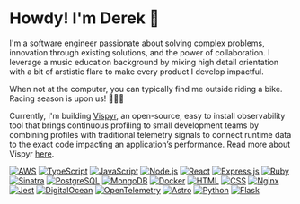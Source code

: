 # Howdy! I'm Derek 👋

I'm a software engineer passionate about solving complex problems, innovation through existing solutions, and the power of collaboration. I leverage a music education background by mixing high detail orientation with a bit of arstistic flare to make every product I develop impactful.

When not at the computer, you can typically find me outside riding a bike. Racing season is upon us! 🚴🏻‍♂️

Currently, I'm building [Vispyr](https://vispyr.com), an open-source, easy to install observability tool that brings continuous profiling to small development teams by combining profiles with traditional telemetry signals to connect runtime data to the exact code impacting an application’s performance. Read more about Vispyr [here](https://vispyr.com).

[![AWS](https://img.shields.io/badge/-Amazon%20AWS-232F3E?style=for-the-badge&logo=aws&logoColor=white)](https://aws.amazon.com/)
[![TypeScript](https://img.shields.io/badge/-TypeScript-3178c6?style=for-the-badge&logo=typescript&logoColor=white)](https://www.typescriptlang.org/)
[![JavaScript](https://img.shields.io/badge/-JavaScript-f7df1e?style=for-the-badge&logo=javascript&logoColor=black)](https://developer.mozilla.org/en-US/docs/Web/JavaScript)
[![Node.js](https://img.shields.io/badge/-Node.js-339933?style=for-the-badge)](https://nodejs.org/)
[![React](https://img.shields.io/badge/-React-61DAFB?style=for-the-badge&logo=react&logoColor=black)](https://reactjs.org/)
[![Express.js](https://img.shields.io/badge/-Express.js-000000?style=for-the-badge&logo=express&logoColor=white)](https://expressjs.com/)
[![Ruby](https://img.shields.io/badge/-Ruby-cc342d?style=for-the-badge&logo=ruby&logoColor=white)](https://www.ruby-lang.org/)
[![Sinatra](https://img.shields.io/badge/-Sinatra-CC342D?style=for-the-badge&logo=sinatra&logoColor=white)](http://sinatrarb.com/)
[![PostgreSQL](https://img.shields.io/badge/-PostgreSQL-336791?style=for-the-badge&logo=postgresql&logoColor=white)](https://www.postgresql.org/)
[![MongoDB](https://img.shields.io/badge/-MongoDB-47A248?style=for-the-badge&logo=mongodb&logoColor=white)](https://www.mongodb.com/)
[![Docker](https://img.shields.io/badge/-Docker-2496ED?style=for-the-badge&logo=docker&logoColor=white)](https://www.docker.com/)
[![HTML](https://img.shields.io/badge/-HTML-E34F26?style=for-the-badge&logo=html5&logoColor=white)](https://developer.mozilla.org/en-US/docs/Web/HTML)
[![CSS](https://img.shields.io/badge/-CSS-1572B6?style=for-the-badge&logo=css&logoColor=white)](https://developer.mozilla.org/en-US/docs/Web/CSS)
[![Nginx](https://img.shields.io/badge/-Nginx-269539?style=for-the-badge&logo=nginx&logoColor=white)](https://nginx.org/)
[![Jest](https://img.shields.io/badge/-Jest-C21325?style=for-the-badge&logo=jest&logoColor=white)](https://jestjs.io/)
[![DigitalOcean](https://img.shields.io/badge/-DigitalOcean-0080FF?style=for-the-badge&logo=digitalocean&logoColor=white)](https://www.digitalocean.com/)
[![OpenTelemetry](https://img.shields.io/badge/-OpenTelemetry-f7df1e?style=for-the-badge&logo=opentelemetry&logoColor=black)](https://www.opentelemetry.io/)
[![Astro](https://img.shields.io/badge/-Astro-00FAD5?style=for-the-badge&logo=astro&logoColor=white)](https://astro.build/)
[![Python](https://img.shields.io/badge/-Python-green?style=for-the-badge&logo=python&logoColor=white)](https://www.python.org/)
[![Flask](https://img.shields.io/badge/-Flask-0FB1F7?style=for-the-badge&logo=flask&logoColor=white)](https://flask.palletsprojects.com/en/stable/)